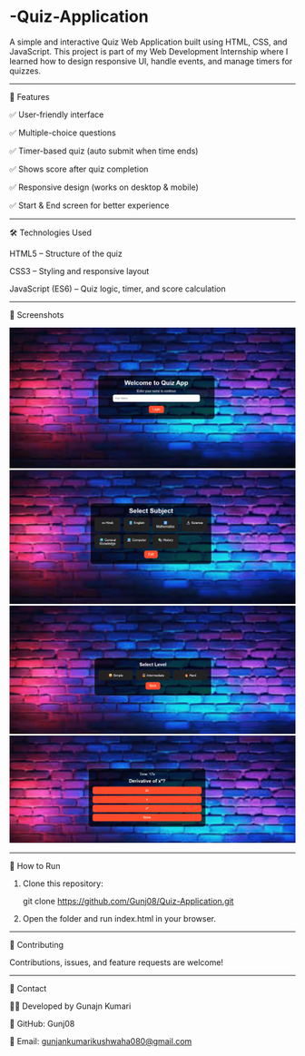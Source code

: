 # -Quiz-Application

A simple and interactive Quiz Web Application built using HTML, CSS, and JavaScript. This project is part of my Web Development Internship where I learned how to design responsive UI, handle events, and manage timers for quizzes.

---
📌 Features

✅ User-friendly interface

✅ Multiple-choice questions

✅ Timer-based quiz (auto submit when time ends)

✅ Shows score after quiz completion

✅ Responsive design (works on desktop & mobile)

✅ Start & End screen for better experience

---
🛠️ Technologies Used

HTML5 – Structure of the quiz

CSS3 – Styling and responsive layout

JavaScript (ES6) – Quiz logic, timer, and score calculation

---
📸 Screenshots

 ![Quiz Screenshot](https://github.com/Gunj08/-Quiz-Application/blob/main/Screenshot%202025-09-22%20102823.png?raw=true)
 ![Quiz Screenshot](https://github.com/Gunj08/-Quiz-Application/blob/main/Screenshot%202025-09-22%20102909.png?raw=true)
 ![Quiz Screenshot](https://github.com/Gunj08/-Quiz-Application/blob/main/Screenshot%202025-09-22%20103004.png?raw=true)
 ![Quiz Screenshot](https://github.com/Gunj08/-Quiz-Application/blob/main/Screenshot%202025-09-22%20103030.png?raw=true)

---
🚀 How to Run

1. Clone this repository:

   git clone https://github.com/Gunj08/Quiz-Application.git

2. Open the folder and run index.html in your browser.
---

🤝 Contributing

Contributions, issues, and feature requests are welcome!

---

📧 Contact

👩‍💻 Developed by Gunajn Kumari

🔗 GitHub: Gunj08

📩 Email: gunjankumarikushwaha080@gmail.com

